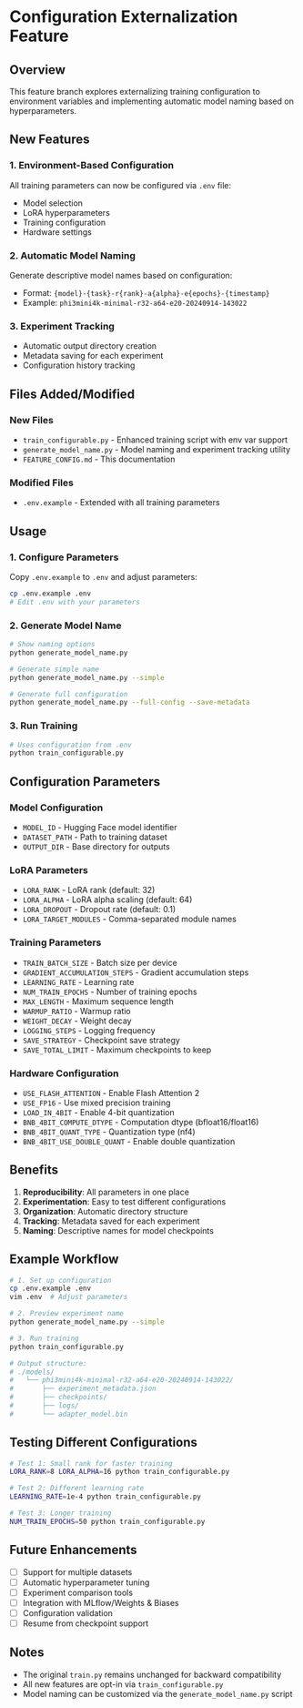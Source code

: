 # Configuration Externalization Feature

## Overview
This feature branch explores externalizing training configuration to environment variables and implementing automatic model naming based on hyperparameters.

## New Features

### 1. Environment-Based Configuration
All training parameters can now be configured via `.env` file:
- Model selection
- LoRA hyperparameters  
- Training configuration
- Hardware settings

### 2. Automatic Model Naming
Generate descriptive model names based on configuration:
- Format: `{model}-{task}-r{rank}-a{alpha}-e{epochs}-{timestamp}`
- Example: `phi3mini4k-minimal-r32-a64-e20-20240914-143022`

### 3. Experiment Tracking
- Automatic output directory creation
- Metadata saving for each experiment
- Configuration history tracking

## Files Added/Modified

### New Files
- `train_configurable.py` - Enhanced training script with env var support
- `generate_model_name.py` - Model naming and experiment tracking utility
- `FEATURE_CONFIG.md` - This documentation

### Modified Files
- `.env.example` - Extended with all training parameters

## Usage

### 1. Configure Parameters
Copy `.env.example` to `.env` and adjust parameters:
```bash
cp .env.example .env
# Edit .env with your parameters
```

### 2. Generate Model Name
```bash
# Show naming options
python generate_model_name.py

# Generate simple name
python generate_model_name.py --simple

# Generate full configuration
python generate_model_name.py --full-config --save-metadata
```

### 3. Run Training
```bash
# Uses configuration from .env
python train_configurable.py
```

## Configuration Parameters

### Model Configuration
- `MODEL_ID` - Hugging Face model identifier
- `DATASET_PATH` - Path to training dataset
- `OUTPUT_DIR` - Base directory for outputs

### LoRA Parameters
- `LORA_RANK` - LoRA rank (default: 32)
- `LORA_ALPHA` - LoRA alpha scaling (default: 64)
- `LORA_DROPOUT` - Dropout rate (default: 0.1)
- `LORA_TARGET_MODULES` - Comma-separated module names

### Training Parameters
- `TRAIN_BATCH_SIZE` - Batch size per device
- `GRADIENT_ACCUMULATION_STEPS` - Gradient accumulation steps
- `LEARNING_RATE` - Learning rate
- `NUM_TRAIN_EPOCHS` - Number of training epochs
- `MAX_LENGTH` - Maximum sequence length
- `WARMUP_RATIO` - Warmup ratio
- `WEIGHT_DECAY` - Weight decay
- `LOGGING_STEPS` - Logging frequency
- `SAVE_STRATEGY` - Checkpoint save strategy
- `SAVE_TOTAL_LIMIT` - Maximum checkpoints to keep

### Hardware Configuration
- `USE_FLASH_ATTENTION` - Enable Flash Attention 2
- `USE_FP16` - Use mixed precision training
- `LOAD_IN_4BIT` - Enable 4-bit quantization
- `BNB_4BIT_COMPUTE_DTYPE` - Computation dtype (bfloat16/float16)
- `BNB_4BIT_QUANT_TYPE` - Quantization type (nf4)
- `BNB_4BIT_USE_DOUBLE_QUANT` - Enable double quantization

## Benefits

1. **Reproducibility**: All parameters in one place
2. **Experimentation**: Easy to test different configurations
3. **Organization**: Automatic directory structure
4. **Tracking**: Metadata saved for each experiment
5. **Naming**: Descriptive names for model checkpoints

## Example Workflow

```bash
# 1. Set up configuration
cp .env.example .env
vim .env  # Adjust parameters

# 2. Preview experiment name
python generate_model_name.py --simple

# 3. Run training
python train_configurable.py

# Output structure:
# ./models/
#   └── phi3mini4k-minimal-r32-a64-e20-20240914-143022/
#       ├── experiment_metadata.json
#       ├── checkpoints/
#       ├── logs/
#       └── adapter_model.bin
```

## Testing Different Configurations

```bash
# Test 1: Small rank for faster training
LORA_RANK=8 LORA_ALPHA=16 python train_configurable.py

# Test 2: Different learning rate
LEARNING_RATE=1e-4 python train_configurable.py

# Test 3: Longer training
NUM_TRAIN_EPOCHS=50 python train_configurable.py
```

## Future Enhancements

- [ ] Support for multiple datasets
- [ ] Automatic hyperparameter tuning
- [ ] Experiment comparison tools
- [ ] Integration with MLflow/Weights & Biases
- [ ] Configuration validation
- [ ] Resume from checkpoint support

## Notes

- The original `train.py` remains unchanged for backward compatibility
- All new features are opt-in via `train_configurable.py`
- Model naming can be customized via the `generate_model_name.py` script